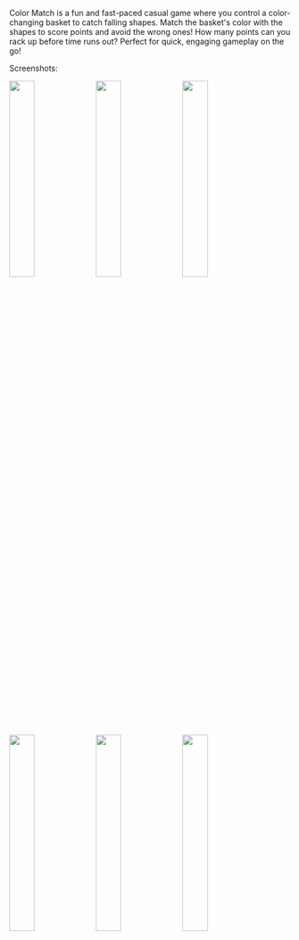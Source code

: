 Color Match is a fun and fast-paced casual game where you control a color-changing basket to catch falling shapes. Match the basket's color with the shapes to score points and avoid the wrong ones! How many points can you rack up before time runs out? Perfect for quick, engaging gameplay on the go!

Screenshots:

<img src="https://github.com/user-attachments/assets/b703c508-5fdd-4474-8ab5-49f1012a5001" width="30%" />
<img src="https://github.com/user-attachments/assets/66c6d14a-7ddb-4d3a-bdbd-cf68f34f6907" width="30%" />
<img src="https://github.com/user-attachments/assets/025f555c-44c6-4e03-845c-ff3ea9eb30d0" width="30%" />
<img src="https://github.com/user-attachments/assets/f76a301a-e217-4bd9-8bd5-41cd30a2fd87" width="30%" />
<img src="https://github.com/user-attachments/assets/46e6b3fb-b810-4c37-a153-f36b44233dca" width="30%" />
<img src="https://github.com/user-attachments/assets/46ba8861-cb2d-4ed3-a98a-7c60fb5d565e" width="30%" />








